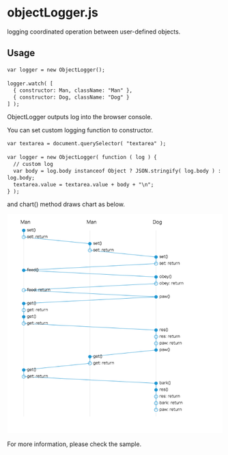 # objectLogger.js
logging coordinated operation between user-defined objects.

## Usage

    var logger = new ObjectLogger();

    logger.watch( [ 
      { constructor: Man, className: "Man" },
      { constructor: Dog, className: "Dog" }
    ] );

ObjectLogger outputs log into the browser console.

You can set custom logging function to constructor.

    var textarea = document.querySelector( "textarea" );

    var logger = new ObjectLogger( function ( log ) {
      // custom log
      var body = log.body instanceof Object ? JSON.stringify( log.body ) : log.body;
      textarea.value = textarea.value + body + "\n";
    } );

and chart() method draws chart as below.

<p>
<img src="https://raw.githubusercontent.com/takahashihideki-git/objectLogger.js/master/sample/screenshot-chart.png">
</p>

For more information, please check the sample.
